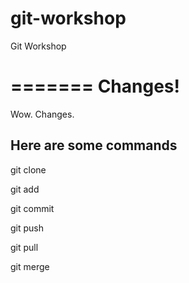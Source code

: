 git-workshop
============

Git Workshop

=======
Changes!
========

Wow. Changes.

Here are some commands
----------------------

git clone

git add

git commit

git push

git pull

git merge
